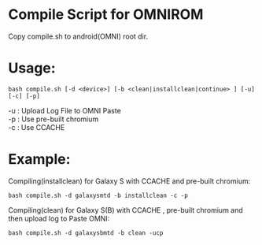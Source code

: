 Compile Script for OMNIROM
==========================

Copy compile.sh to android(OMNI) root dir.

Usage: 
======

```
bash compile.sh [-d <device>] [-b <clean|installclean|continue> ] [-u] [-c] [-p]
```


-u : Upload Log File to OMNI Paste  <br>
-p : Use pre-built chromium   <br>
-c : Use CCACHE  <br>

Example:
========

Compiling(installclean) for Galaxy S with CCACHE and pre-built chromium:

```
bash compile.sh -d galaxysmtd -b installclean -c -p
```

Compiling(clean) for Galaxy S(B) with CCACHE , pre-built chromium and then upload log to Paste OMNI:

```
bash compile.sh -d galaxysbmtd -b clean -ucp
```


